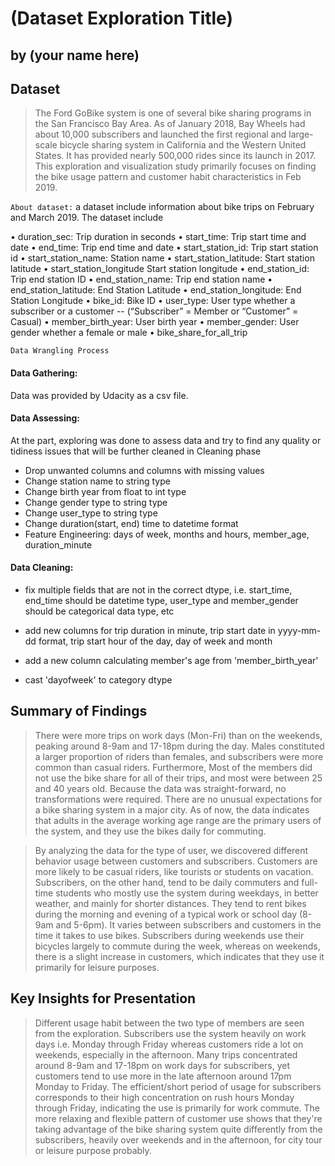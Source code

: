 # (Dataset Exploration Title)
## by (your name here)


## Dataset

> The Ford GoBike system is one of several bike sharing programs in the San Francisco Bay Area. As of January 2018, Bay Wheels had about 10,000 subscribers and launched the first regional and large-scale bicycle sharing system in California and the Western United States. It has provided nearly 500,000 rides since its launch in 2017. This exploration and visualization study primarily focuses on finding the bike usage pattern and customer habit characteristics in Feb 2019.

`About dataset:` 
a dataset include information about bike trips on February and March 2019. The dataset include

• duration_sec: Trip duration in seconds
• start_time: Trip start time and date
• end_time: Trip end time and date
• start_station_id: Trip start station id
• start_station_name: Station name
• start_station_latitude: Start station latitude
• start_station_longitude Start station longitude
• end_station_id: Trip end station ID
• end_station_name: Trip end station name
• end_station_latitude: End Station Latitude
• end_station_longitude: End Station Longitude
• bike_id: Bike ID
• user_type: User type whether a subscriber or a customer -- (“Subscriber” = Member or “Customer” = Casual)
• member_birth_year: User birth year
• member_gender: User gender whether a female or male
• bike_share_for_all_trip


`Data Wrangling Process`

#### Data Gathering: 
Data was provided by Udacity as a csv file.

#### Data Assessing:
At the part, exploring was done to assess data and try to find any quality or tidiness issues that 
will be further cleaned in Cleaning phase
- Drop unwanted columns and columns with missing values 
- Change station name to string type 
- Change birth year from float to int type
- Change gender type to string type 
- Change user_type to string type 
- Change duration(start, end) time to datetime format
- Feature Engineering: days of week, months and hours, member_age, duration_minute

#### Data Cleaning:
- fix multiple fields that are not in the correct dtype, i.e. start_time, end_time should be datetime type, user_type and member_gender should be categorical data type, etc

- add new columns for trip duration in minute, trip start date in yyyy-mm-dd format, trip start hour of the day, day of week and month

- add a new column calculating member's age from 'member_birth_year'

- cast 'dayofweek' to category dtype


## Summary of Findings

> There were more trips on work days (Mon-Fri) than on the weekends, peaking around 8-9am and 17-18pm during the day. Males constituted a larger proportion of riders than females, and subscribers were more common than casual riders. Furthermore, Most of the members did not use the bike share for all of their trips, and most were between 25 and 40 years old. Because the data was straight-forward, no transformations were required. There are no unusual expectations for a bike sharing system in a major city. As of now, the data indicates that adults in the average working age range are the primary users of the system, and they use the bikes daily for commuting.

> By analyzing the data for the type of user, we discovered different behavior usage between customers and subscribers. Customers are more likely to be casual riders, like tourists or students on vacation. Subscribers, on the other hand, tend to be daily commuters and full-time students who mostly use the system during weekdays, in better weather, and mainly for shorter distances. They tend to rent bikes during the morning and evening of a typical work or school day (8-9am and 5-6pm). It varies between subscribers and customers in the time it takes to use bikes. Subscribers during weekends use their bicycles largely to commute during the week, whereas on weekends, there is a slight increase in customers, which indicates that they use it primarily for leisure purposes.


## Key Insights for Presentation

> Different usage habit between the two type of members are seen from the exploration. Subscribers use the system heavily on work days i.e. Monday through Friday whereas customers ride a lot on weekends, especially in the afternoon. Many trips concentrated around 8-9am and 17-18pm on work days for subscribers, yet customers tend to use more in the late afternoon around 17pm Monday to Friday. The efficient/short period of usage for subscribers corresponds to their high concentration on rush hours Monday through Friday, indicating the use is primarily for work commute. The more relaxing and flexible pattern of customer use shows that they're taking advantage of the bike sharing system quite differently from the subscribers, heavily over weekends and in the afternoon, for city tour or leisure purpose probably.